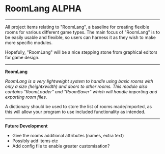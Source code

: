 # RoomLang ALPHA
--------------------------------
All project items relating to "RoomLang", a baseline for creating flexible rooms for various different game types. The main focus of "RoomLang" is to be easily usable and flexible, so users can harness it as they wish to make more specific modules.

Hopefully, "RoomLang" will be a nice stepping stone from graphical editors for game design.

--------------------------------
__RoomLang__

_RoomLang is a very lightweight system to handle using basic rooms with only a size (heightxwidth) and doors to other rooms. This module also contains "RoomLoader" and "RoomSaver" which will handle importing and exporting room files._

A dictionary should be used to store the list of rooms made/imported, as this will allow your program to use included functionality as intended.

--------------------------------
__Future Development__

- Give the rooms additional attributes (names, extra text)
- Possibly add items etc
- Add config file to enable greater customisation?